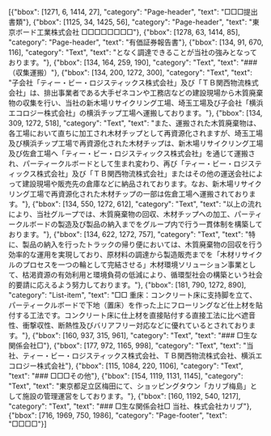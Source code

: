 [{"bbox": [1271, 6, 1414, 27], "category": "Page-header", "text": "□□□提出書類"}, {"bbox": [1125, 34, 1425, 56], "category": "Page-header", "text": "東京ボード工業株式会社 □□□□□□□□"}, {"bbox": [1278, 63, 1414, 85], "category": "Page-header", "text": "有価証券報告書"}, {"bbox": [134, 91, 670, 116], "category": "Text", "text": "となく調達できることが当社の強みとなっております。"}, {"bbox": [134, 164, 259, 190], "category": "Text", "text": "### （収集運搬）"}, {"bbox": [134, 200, 1272, 300], "category": "Text", "text": "子会社「ティー・ビー・ロジスティックス株式会社」及び「ＴＢ関西物流株式会社」は、排出事業者である大手ゼネコンや工務店などの建設現場から木質廃棄物の収集を行い、当社の新木場リサイクリング工場、埼玉工場及び子会社「横浜エコロジー株式会社」の横浜チップ工場へ運搬しております。"}, {"bbox": [134, 309, 1272, 518], "category": "Text", "text": "また、運搬された木質廃棄物は、各工場において直ちに加工され木材チップとして再資源化されますが、埼玉工場及び横浜チップ工場で再資源化された木材チップは、新木場リサイクリング工場及び佐倉工場へ「ティー・ビー・ロジスティックス株式会社」を通じて運搬され、パーティークルボードとして生まれ変わり、再び「ティー・ビー・ロジスティックス株式会社」及び「ＴＢ関西物流株式会社」またはその他の運送会社によって建設現場や販売先の倉庫などに納品されております。なお、新木場リサイクリング工場で再資源化された木材チップの一部は佐倉工場へ運搬されております。"}, {"bbox": [134, 550, 1272, 612], "category": "Text", "text": "以上の流れにより、当社グループでは、木質廃棄物の回収、木材チップへの加工、パーティークルボードの製造及び製品の納入までをグループ内で行う一貫体制を構築しております。"}, {"bbox": [134, 622, 1272, 757], "category": "Text", "text": "特に、製品の納入を行ったトラックの帰り便においては、木質廃棄物の回収を行う効率的な運用を実現しており、原材料の調達から製造販売までを「木材リサイクルのプロセスを一つの輪として完結させる」木材環境ソリューション事業として、枯渇資源の有効利用と環境負荷の低減により、循環型社会の構築という社会的要請に応えるよう努力しております。"}, {"bbox": [181, 790, 1272, 890], "category": "List-item", "text": "□□ 重床：コンクリート床に支持脚を立て、パーティークルボードで下地（置床）を作った上にフローリングなど仕上材を貼付する工法です。コンクリート床に仕上材を直接貼付する直接工法に比べ遮音性、衝撃収性、断熱性及びバリアフリー対応などに優れているとされております。"}, {"bbox": [160, 937, 315, 961], "category": "Text", "text": "### □生な関係会社□"}, {"bbox": [177, 972, 1165, 998], "category": "Text", "text": "当社、ティー・ビー・ロジスティックス株式会社、ＴＢ関西物流株式会社、横浜エコロジー株式会社"}, {"bbox": [115, 1084, 220, 1106], "category": "Text", "text": "### □□□その他"}, {"bbox": [154, 1119, 1131, 1145], "category": "Text", "text": "東京都足立区梅田にて、ショッピングタウン「カリブ梅島」として施設の管理運営をしております。"}, {"bbox": [160, 1192, 540, 1217], "category": "Text", "text": "### □生な関係会社□ 当社、株式会社カリブ"}, {"bbox": [716, 1969, 750, 1986], "category": "Page-footer", "text": "□□□□"}]